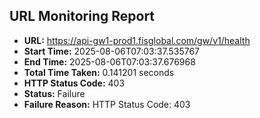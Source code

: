 ## URL Monitoring Report

- **URL:** https://api-gw1-prod1.fisglobal.com/gw/v1/health
- **Start Time:** 2025-08-06T07:03:37.535767
- **End Time:** 2025-08-06T07:03:37.676968
- **Total Time Taken:** 0.141201 seconds
- **HTTP Status Code:** 403
- **Status:** Failure
- **Failure Reason:** HTTP Status Code: 403
